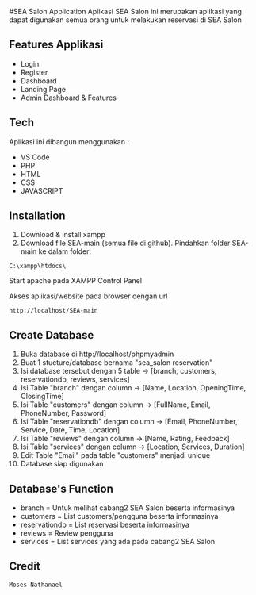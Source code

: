 #SEA Salon Application
Aplikasi SEA Salon ini merupakan aplikasi yang dapat digunakan semua orang untuk melakukan reservasi di SEA Salon 

## Features Applikasi 
- Login
- Register
- Dashboard
- Landing Page
- Admin Dashboard & Features

## Tech 
Aplikasi ini dibangun menggunakan :
- VS Code
- PHP
- HTML
- CSS
- JAVASCRIPT


## Installation 
1. Download & install xampp
2. Download file SEA-main (semua file di github).
Pindahkan folder SEA-main ke dalam folder:

```
C:\xampp\htdocs\
```

Start apache pada XAMPP Control Panel 

Akses aplikasi/website pada browser dengan url 

```
http://localhost/SEA-main
```

## Create Database 
1. Buka database di http://localhost/phpmyadmin
2. Buat 1 stucture/database bernama "sea_salon reservation"
3. Isi database tersebut dengan 5 table -> [branch, customers, reservationdb, reviews, services]
4. Isi Table "branch" dengan column -> [Name, Location, OpeningTime, ClosingTime]
5. Isi Table "customers" dengan column -> [FullName, Email, PhoneNumber, Password]
6. Isi Table "reservationdb" dengan column -> [Email, PhoneNumber, Service, Date, Time, Location]
7. Isi Table "reviews" dengan column -> [Name, Rating, Feedback]
8. Isi Table "services" dengan column -> [Location, Services, Duration]
9. Edit Table "Email" pada table "customers" menjadi unique
10. Database siap digunakan

## Database's Function 
- branch = Untuk melihat cabang2 SEA Salon beserta informasinya
- customers = List customers/pengguna beserta informasinya
- reservationdb = List reservasi beserta informasinya
- reviews = Review pengguna
- services = List services yang ada pada cabang2 SEA Salon

## Credit 
```
Moses Nathanael 
```

